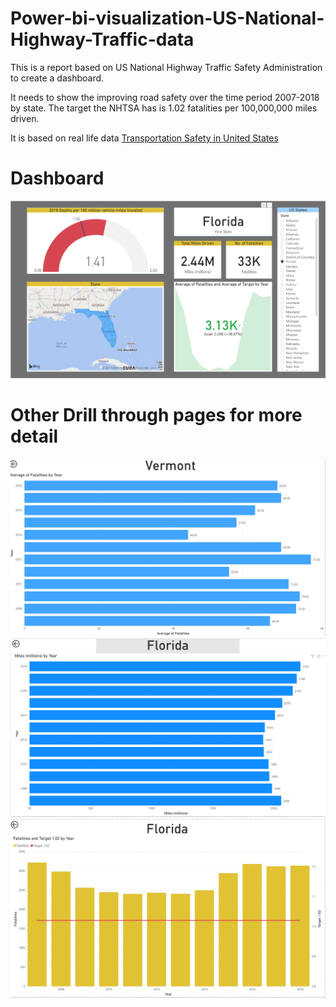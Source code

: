 # Power-bi-visualization-US-National-Highway-Traffic-data

This is a report based on US National Highway Traffic Safety Administration to create a dashboard.

It needs to show the improving road safety over the time period 2007-2018 by state. The target the NHTSA has is 1.02 fatalities per 100,000,000 miles driven.

It is based on real life data <a href="https://en.wikipedia.org/wiki/Transportation_safety_in_the_United_States">Transportation Safety in United States</a>


# Dashboard

<p align="center">
<img src="https://github.com/devsingh-code/Powr-bi-visualization-US-National-Highway-Traffic-data/blob/main/Dashboard%20Screenshots/Dashboard.JPG">
</p>

# Other Drill through pages for more detail

<p align="center">
<img src="https://github.com/devsingh-code/Powr-bi-visualization-US-National-Highway-Traffic-data/blob/main/Dashboard%20Screenshots/report1.JPG">
  <br>
  <img src="https://github.com/devsingh-code/Powr-bi-visualization-US-National-Highway-Traffic-data/blob/main/Dashboard%20Screenshots/report2.JPG">
  <br>
  <img src="https://github.com/devsingh-code/Powr-bi-visualization-US-National-Highway-Traffic-data/blob/main/Dashboard%20Screenshots/report3.JPG">
</p>

